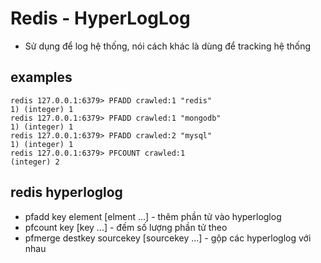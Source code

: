 # Redis - HyperLogLog
* Sử dụng để log hệ thống, nói cách khác là dùng để tracking hệ thống

## examples
```
redis 127.0.0.1:6379> PFADD crawled:1 "redis"  
1) (integer) 1  
redis 127.0.0.1:6379> PFADD crawled:1 "mongodb"  
1) (integer) 1  
redis 127.0.0.1:6379> PFADD crawled:2 "mysql"  
1) (integer) 1  
redis 127.0.0.1:6379> PFCOUNT crawled:1  
(integer) 2
```

## redis hyperloglog
* pfadd key element [elment ...] - thêm phần tử vào hyperloglog
* pfcount key [key ...] - đếm số lượng phần tử theo
* pfmerge destkey sourcekey [sourcekey ...] - gộp các hyperloglog với nhau

